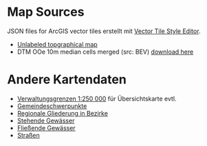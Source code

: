# Map Sources
JSON files for ArcGIS vector tiles
erstellt mit [Vector Tile Style Editor](https://developers.arcgis.com/vector-tile-style-editor/).

* [Unlabeled topgraphical map](https://raw.githubusercontent.com/muteNut/MapProfiles/refs/heads/main/res/WorldTopo_Unabeled.json)
* DTM OOe 10m median cells merged (src: BEV) [download here](http://nc.dazzr.space/DTM_OOe.zip)

# Andere Kartendaten
* [Verwaltungsgrenzen 1:250 000](https://www.data.gv.at/katalog/de/dataset/vgd-stichtagsdaten-1-250-000) für Übersichtskarte evtl.
* [Gemeindeschwerpunkte](https://data.statistik.gv.at/web/meta.jsp?dataset=OGDEXT_GEM_MP_1)
* [Regionale Gliederung in Bezirke](https://www.data.gv.at/katalog/de/dataset/stat_gliederung-osterreichs-in-politische-bezirke131e2)
* [Stehende Gewässer](https://www.data.gv.at/katalog/de/dataset/gesamtgewssernetzstehendegewsser)
* [Fließende Gewässer](https://www.data.gv.at/katalog/de/dataset/gesamtgewssernetzfliessgewsserrouten)
* [Straßen](strassen.geojson)
